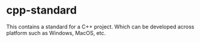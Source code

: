 # cpp-standard
This contains a standard for a C++ project. Which can be developed across platform such as Windows, MacOS, etc.
